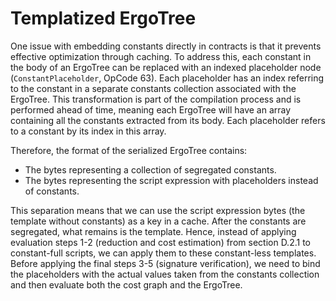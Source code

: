 
# Templatized ErgoTree

One issue with embedding constants directly in contracts is that it prevents effective optimization through caching. To address this, each constant in the body of an ErgoTree can be replaced with an indexed placeholder node (`ConstantPlaceholder`, OpCode 63). Each placeholder has an index referring to the constant in a separate constants collection associated with the ErgoTree. This transformation is part of the compilation process and is performed ahead of time, meaning each ErgoTree will have an array containing all the constants extracted from its body. Each placeholder refers to a constant by its index in this array.

Therefore, the format of the serialized ErgoTree contains:

- The bytes representing a collection of segregated constants.
- The bytes representing the script expression with placeholders instead of constants.


This separation means that we can use the script expression bytes (the template without constants) as a key in a cache. After the constants are segregated, what remains is the template. Hence, instead of applying evaluation steps 1-2 (reduction and cost estimation) from section D.2.1 to constant-full scripts, we can apply them to these constant-less templates. Before applying the final steps 3-5 (signature verification), we need to bind the placeholders with the actual values taken from the constants collection and then evaluate both the cost graph and the ErgoTree.

